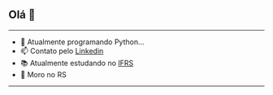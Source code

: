 ## Olá 👋

-----
 - 🌱 Atualmente programando Python...
 - 📫 Contato pelo [Linkedin](https://www.linkedin.com/in/assmannluisdev84/)
 - 📚 Atualmente estudando no [IFRS](https://ifrs.edu.br/feliz/)
 - 🏡 Moro no RS
-----
